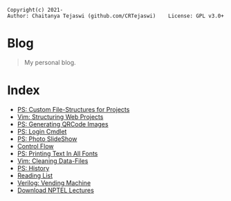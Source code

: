     Copyright(c) 2021-
    Author: Chaitanya Tejaswi (github.com/CRTejaswi)    License: GPL v3.0+

# Blog
> My personal blog.

# Index

- [PS: Custom File-Structures for Projects](13-02-2021.md)
- [Vim: Structuring Web Projects](14-02-2021.md)
- [PS: Generating QRCode Images](15-02-2021.md)
- [PS: Login Cmdlet](16-02-2021.md)
- [PS: Photo SlideShow](17-02-2021.md)
- [Control Flow](28-02-2021.md)
- [PS: Printing Text In All Fonts](01-03-2021.md)
- [Vim: Cleaning Data-Files](02-03-2021.md)
- [PS: History](07-03-2021.md)
- [Reading List](30-06-2021.md)
- [Verilog: Vending Machine](18-10-2021.md)
- [Download NPTEL Lectures](22-10-2021.md)


